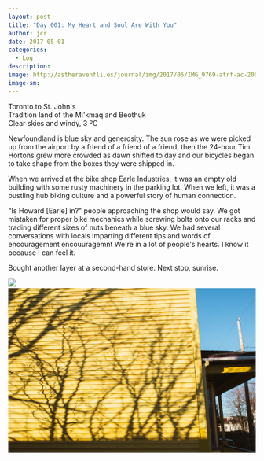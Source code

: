 ```yaml
---
layout: post
title: "Day 001: My Heart and Soul Are With You"
author: jcr
date: 2017-05-01
categories:
  - Log
description: 
image: http://astheravenfli.es/journal/img/2017/05/IMG_9769-atrf-ac-2000-web.jpg
image-sm:
---
```


<log>Toronto to St. John's<br>
Tradition land of the Mi'kmaq and Beothuk<br>
Clear skies and windy, 3 ºC</log>

Newfoundland is blue sky and generosity. The sun rose as we were picked up from the airport by a friend of a friend of a friend, then the 24-hour Tim Hortons grew more crowded as dawn shifted to day and our bicycles began to take shape from the boxes they were shipped in.

When we arrived at the bike shop Earle Industries, it was an empty old building with some rusty machinery in the parking lot. When we left, it was a bustling hub  biking culture and a powerful story of human connection.

"Is Howard [Earle] in?" people approaching the shop would say. We got mistaken for proper bike mechanics while screwing bolts onto our racks and trading different sizes of nuts beneath a blue sky. We had several conversations with locals imparting different tips and words of encouragement encouuragemnt We're in a lot of people's hearts. I know it because I can feel it.

Bought another layer at a second-hand store. Next stop, sunrise.

<img src="./img/2017/05/IMG_9778-atrf-ac-2000-webjpg">
<img src="./img/2017/05/IMG_9765-atrf-ac-2000-web.jpg">